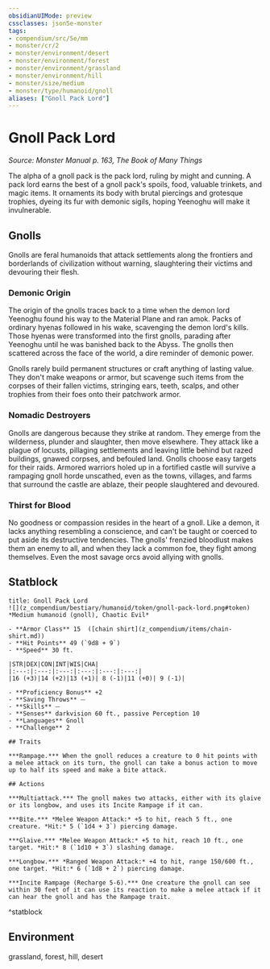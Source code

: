 ```yaml
---
obsidianUIMode: preview
cssclasses: json5e-monster
tags:
- compendium/src/5e/mm
- monster/cr/2
- monster/environment/desert
- monster/environment/forest
- monster/environment/grassland
- monster/environment/hill
- monster/size/medium
- monster/type/humanoid/gnoll
aliases: ["Gnoll Pack Lord"]
---
```

# Gnoll Pack Lord
*Source: Monster Manual p. 163, The Book of Many Things*  

The alpha of a gnoll pack is the pack lord, ruling by might and cunning. A pack lord earns the best of a gnoll pack's spoils, food, valuable trinkets, and magic items. It ornaments its body with brutal piercings and grotesque trophies, dyeing its fur with demonic sigils, hoping Yeenoghu will make it invulnerable.

## Gnolls

Gnolls are feral humanoids that attack settlements along the frontiers and borderlands of civilization without warning, slaughtering their victims and devouring their flesh.

### Demonic Origin

The origin of the gnolls traces back to a time when the demon lord Yeenoghu found his way to the Material Plane and ran amok. Packs of ordinary hyenas followed in his wake, scavenging the demon lord's kills. Those hyenas were transformed into the first gnolls, parading after Yeenoghu until he was banished back to the Abyss. The gnolls then scattered across the face of the world, a dire reminder of demonic power.

Gnolls rarely build permanent structures or craft anything of lasting value. They don't make weapons or armor, but scavenge such items from the corpses of their fallen victims, stringing ears, teeth, scalps, and other trophies from their foes onto their patchwork armor.

### Nomadic Destroyers

Gnolls are dangerous because they strike at random. They emerge from the wilderness, plunder and slaughter, then move elsewhere. They attack like a plague of locusts, pillaging settlements and leaving little behind but razed buildings, gnawed corpses, and befouled land. Gnolls choose easy targets for their raids. Armored warriors holed up in a fortified castle will survive a rampaging gnoll horde unscathed, even as the towns, villages, and farms that surround the castle are ablaze, their people slaughtered and devoured.

### Thirst for Blood

No goodness or compassion resides in the heart of a gnoll. Like a demon, it lacks anything resembling a conscience, and can't be taught or coerced to put aside its destructive tendencies. The gnolls' frenzied bloodlust makes them an enemy to all, and when they lack a common foe, they fight among themselves. Even the most savage orcs avoid allying with gnolls.

## Statblock

```ad-statblock
title: Gnoll Pack Lord
![](z_compendium/bestiary/humanoid/token/gnoll-pack-lord.png#token)
*Medium humanoid (gnoll), Chaotic Evil*

- **Armor Class** 15  ([chain shirt](z_compendium/items/chain-shirt.md))
- **Hit Points** 49 (`9d8 + 9`)
- **Speed** 30 ft.

|STR|DEX|CON|INT|WIS|CHA|
|:---:|:---:|:---:|:---:|:---:|:---:|
|16 (+3)|14 (+2)|13 (+1)| 8 (-1)|11 (+0)| 9 (-1)|

- **Proficiency Bonus** +2
- **Saving Throws** ⏤
- **Skills** ⏤
- **Senses** darkvision 60 ft., passive Perception 10
- **Languages** Gnoll
- **Challenge** 2

## Traits

***Rampage.*** When the gnoll reduces a creature to 0 hit points with a melee attack on its turn, the gnoll can take a bonus action to move up to half its speed and make a bite attack.

## Actions

***Multiattack.*** The gnoll makes two attacks, either with its glaive or its longbow, and uses its Incite Rampage if it can.

***Bite.*** *Melee Weapon Attack:* +5 to hit, reach 5 ft., one creature. *Hit:* 5 (`1d4 + 3`) piercing damage.

***Glaive.*** *Melee Weapon Attack:* +5 to hit, reach 10 ft., one target. *Hit:* 8 (`1d10 + 3`) slashing damage.

***Longbow.*** *Ranged Weapon Attack:* +4 to hit, range 150/600 ft., one target. *Hit:* 6 (`1d8 + 2`) piercing damage.

***Incite Rampage (Recharge 5-6).*** One creature the gnoll can see within 30 feet of it can use its reaction to make a melee attack if it can hear the gnoll and has the Rampage trait.
```
^statblock

## Environment

grassland, forest, hill, desert
